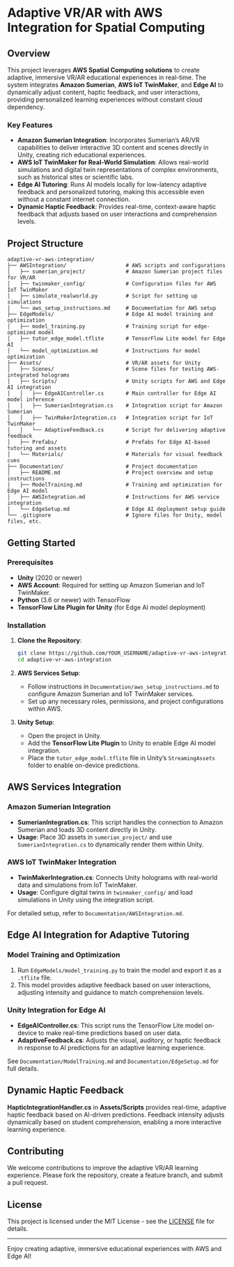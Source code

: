 # Adaptive VR/AR with AWS Integration for Spatial Computing

## Overview
This project leverages **AWS Spatial Computing solutions** to create adaptive, immersive VR/AR educational experiences in real-time. The system integrates **Amazon Sumerian**, **AWS IoT TwinMaker**, and **Edge AI** to dynamically adjust content, haptic feedback, and user interactions, providing personalized learning experiences without constant cloud dependency.

### Key Features
- **Amazon Sumerian Integration**: Incorporates Sumerian’s AR/VR capabilities to deliver interactive 3D content and scenes directly in Unity, creating rich educational experiences.
- **AWS IoT TwinMaker for Real-World Simulation**: Allows real-world simulations and digital twin representations of complex environments, such as historical sites or scientific labs.
- **Edge AI Tutoring**: Runs AI models locally for low-latency adaptive feedback and personalized tutoring, making this accessible even without a constant internet connection.
- **Dynamic Haptic Feedback**: Provides real-time, context-aware haptic feedback that adjusts based on user interactions and comprehension levels.

## Project Structure

```plaintext
adaptive-vr-aws-integration/
├── AWSIntegration/                   # AWS scripts and configurations
│   ├── sumerian_project/             # Amazon Sumerian project files for VR/AR
│   ├── twinmaker_config/             # Configuration files for AWS IoT TwinMaker
│   ├── simulate_realworld.py         # Script for setting up simulations
│   └── aws_setup_instructions.md     # Documentation for AWS setup
├── EdgeModels/                       # Edge AI model training and optimization
│   ├── model_training.py             # Training script for edge-optimized model
│   ├── tutor_edge_model.tflite       # TensorFlow Lite model for Edge AI
│   └── model_optimization.md         # Instructions for model optimization
├── Assets/                           # VR/AR assets for Unity
│   ├── Scenes/                       # Scene files for testing AWS-integrated holograms
│   ├── Scripts/                      # Unity scripts for AWS and Edge AI integration
│   │   ├── EdgeAIController.cs       # Main controller for Edge AI model inference
│   │   ├── SumerianIntegration.cs    # Integration script for Amazon Sumerian
│   │   ├── TwinMakerIntegration.cs   # Integration script for IoT TwinMaker
│   │   └── AdaptiveFeedback.cs       # Script for delivering adaptive feedback
│   ├── Prefabs/                      # Prefabs for Edge AI-based tutoring and assets
│   └── Materials/                    # Materials for visual feedback cues
├── Documentation/                    # Project documentation
│   ├── README.md                     # Project overview and setup instructions
│   ├── ModelTraining.md              # Training and optimization for Edge AI model
│   ├── AWSIntegration.md             # Instructions for AWS service integration
│   └── EdgeSetup.md                  # Edge AI deployment setup guide
└── .gitignore                        # Ignore files for Unity, model files, etc.
```

## Getting Started

### Prerequisites
- **Unity** (2020 or newer)
- **AWS Account**: Required for setting up Amazon Sumerian and IoT TwinMaker.
- **Python** (3.6 or newer) with TensorFlow
- **TensorFlow Lite Plugin for Unity** (for Edge AI model deployment)

### Installation

1. **Clone the Repository**:
   ```bash
   git clone https://github.com/YOUR_USERNAME/adaptive-vr-aws-integration.git
   cd adaptive-vr-aws-integration
   ```

2. **AWS Services Setup**:
   - Follow instructions in `Documentation/aws_setup_instructions.md` to configure Amazon Sumerian and IoT TwinMaker services.
   - Set up any necessary roles, permissions, and project configurations within AWS.

3. **Unity Setup**:
   - Open the project in Unity.
   - Add the **TensorFlow Lite Plugin** to Unity to enable Edge AI model integration.
   - Place the `tutor_edge_model.tflite` file in Unity’s `StreamingAssets` folder to enable on-device predictions.

## AWS Services Integration

### Amazon Sumerian Integration
- **SumerianIntegration.cs**: This script handles the connection to Amazon Sumerian and loads 3D content directly in Unity.
- **Usage**: Place 3D assets in `sumerian_project/` and use `SumerianIntegration.cs` to dynamically render them within Unity.

### AWS IoT TwinMaker Integration
- **TwinMakerIntegration.cs**: Connects Unity holograms with real-world data and simulations from IoT TwinMaker.
- **Usage**: Configure digital twins in `twinmaker_config/` and load simulations in Unity using the integration script.

For detailed setup, refer to `Documentation/AWSIntegration.md`.

## Edge AI Integration for Adaptive Tutoring

### Model Training and Optimization
1. Run `EdgeModels/model_training.py` to train the model and export it as a `.tflite` file.
2. This model provides adaptive feedback based on user interactions, adjusting intensity and guidance to match comprehension levels.

### Unity Integration for Edge AI
- **EdgeAIController.cs**: This script runs the TensorFlow Lite model on-device to make real-time predictions based on user data.
- **AdaptiveFeedback.cs**: Adjusts the visual, auditory, or haptic feedback in response to AI predictions for an adaptive learning experience.

See `Documentation/ModelTraining.md` and `Documentation/EdgeSetup.md` for full details.

## Dynamic Haptic Feedback

**HapticIntegrationHandler.cs** in **Assets/Scripts** provides real-time, adaptive haptic feedback based on AI-driven predictions. Feedback intensity adjusts dynamically based on student comprehension, enabling a more interactive learning experience. 

## Contributing
We welcome contributions to improve the adaptive VR/AR learning experience. Please fork the repository, create a feature branch, and submit a pull request.

## License
This project is licensed under the MIT License - see the [LICENSE](LICENSE) file for details.

---

Enjoy creating adaptive, immersive educational experiences with AWS and Edge AI!
